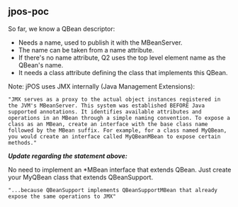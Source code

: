 ## jpos-poc

So far, we know a QBean descriptor:

* Needs a name, used to publish it with the MBeanServer.
* The name can be taken from a name attribute.
* If there's no name attribute, Q2 uses the top level element name as the QBean's name.
* It needs a class attribute defining the class that implements this QBean.

Note: jPOS uses JMX internally (Java Management Extensions):

`"JMX serves as a proxy to the actual object instances registered in the JVM's MBeanServer. This system was established BEFORE Java supported annotations. It identifies available attributes and operations in an MBean through a simple naming convention. To expose a class as an MBean, create an interface with the base class name followed by the MBean suffix. For example, for a class named MyQBean, you would create an interface called MyQBeanMBean to expose certain methods."`

_**Update regarding the statement above:**_

No need to implement an *MBean interface that extends QBean.
Just create your MyQBean class that extends QBeanSupport.

`"...because QBeanSupport implements QBeanSupportMBean that already expose the same operations to JMX"`